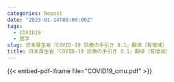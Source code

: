 ```yaml
---
categories: Repost
date: "2023-01-14T00:00:00Z"
tags:
  - COVID19
  - 医学
slug: 日本厚生省『COVID-19 診療の手引き 8.1』翻译（有增减）
title: 日本厚生省『COVID-19 診療の手引き 8.1』翻译（有增减）
---
```


{{< embed-pdf-iframe file="COVID19_cmu.pdf" >}}
